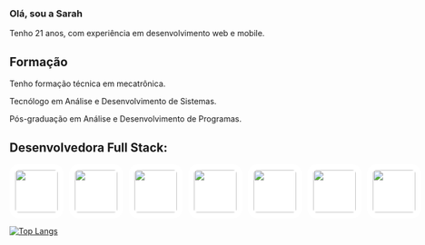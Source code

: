 ### Olá, sou a Sarah

Tenho 21 anos, com experiência em desenvolvimento web e mobile.

## Formação
Tenho formação técnica em mecatrônica.

Tecnólogo em Análise e Desenvolvimento de Sistemas.

Pós-graduação em Análise e Desenvolvimento de Programas.


## Desenvolvedora Full Stack:

<div style="display:flex; margin:10px 0">
<img style="height:75px; border-radius:16px;margin-right:10px; padding: 10px; background-color:white" src="https://user-images.githubusercontent.com/61751885/147014204-b3744f35-12d0-437e-ae18-8660c5432a98.png" />
<img style="height:75px; border-radius:16px;margin-right:10px; padding: 10px; background-color:white" src="https://user-images.githubusercontent.com/61751885/147014707-40dfcb5e-5add-4774-a68e-7393960222a2.png" />
<img style="height:75px; border-radius:16px;margin-right:10px; padding: 10px; background-color:white" src="https://user-images.githubusercontent.com/61751885/147013477-cfdafb44-b338-41f5-b722-ac30045354dc.png" />
<img style="height:75px; border-radius:16px;margin-right:10px; padding: 10px; background-color:white" src="https://user-images.githubusercontent.com/61751885/147012386-419455ef-33f0-4d0c-80fb-41668f5ce79f.png" />
<img style="height:75px; border-radius:16px;margin-right:10px; padding: 10px; background-color:white" src="https://user-images.githubusercontent.com/61751885/147013828-ab15a71d-f74b-47f7-93c5-fc595f59779c.png" />
<img style="height:75px; border-radius:16px;margin-right:10px; padding: 10px; background-color:white" src="https://user-images.githubusercontent.com/61751885/147013946-9012e096-57b2-4fe1-bddd-a6c9a9370f7e.png" />
<img style="height:75px; border-radius:16px;margin-right:10px; padding: 10px; background-color:white" src="https://user-images.githubusercontent.com/61751885/147014340-4700f553-1458-48d3-8302-c5e7f1407ea8.png" />
<img style="height:75px; border-radius:16px;margin-right:10px; padding: 10px; background-color:white" src="https://user-images.githubusercontent.com/61751885/147014026-62aff24a-10d8-4971-a006-392a87bad2e7.png" />
<img style="height:75px; border-radius:16px;margin-right:10px; padding: 10px; background-color:white" src="https://user-images.githubusercontent.com/61751885/147013095-6d546945-6e88-4d8e-a226-7ab049ac8194.png" />
</div>

[![Top Langs](https://github-readme-stats.vercel.app/api/top-langs/?username=sarah-lima&langs_count=8)](https://github.com/anuraghazra/github-readme-stats)

